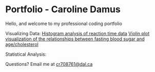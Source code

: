 # Portfolio - Caroline Damus

Hello, and welcome to my professional coding portfolio

Visualizing Data:
[Histogram analysis of reaction time data](CDF.md)
[Violin plot visualization of the relationships between fasting blood sugar and age/cholesterol](FBS_vs_Age_and_Cholesterol.md)

Statistical Analysis:

Questions? Email me at
[cr708761@dal.ca](mailto:cr708761@dal.ca)
